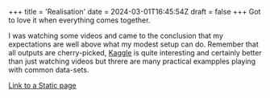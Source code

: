 +++
title = 'Realisation'
date = 2024-03-01T16:45:54Z
draft = false
+++
Got to love it when everything comes together.

I was watching some videos and came to the conclusion that my expectations are well above what my modest setup can do.
Remember that all outputs are cherry-picked, [Kaggle](https://www.kaggle.com/) is quite interesting and certainly better than just watching videos but threre are many practical exampples playing with common data-sets.

[Link to a Static page](../../page/index.html)
